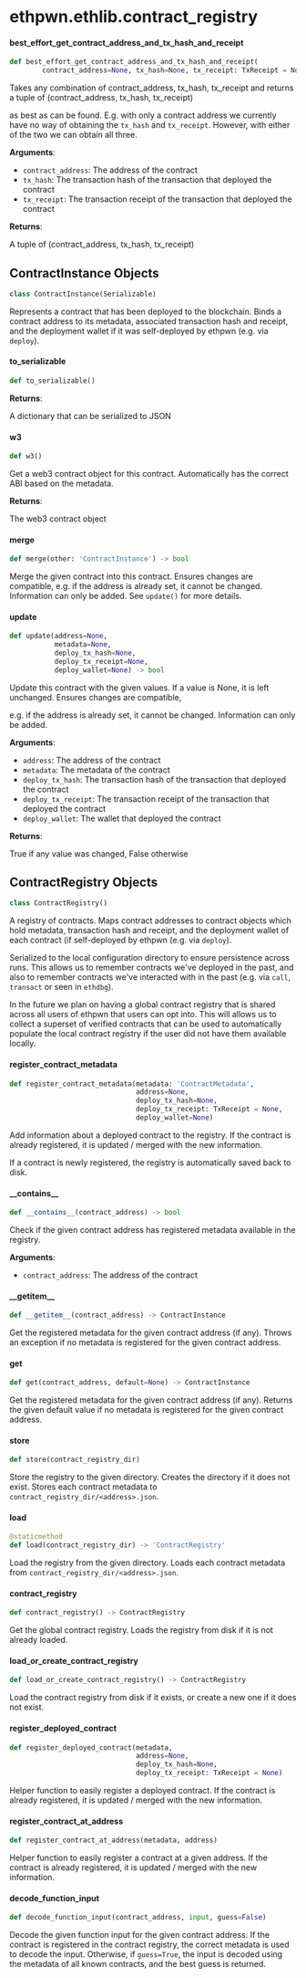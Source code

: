 <a id="ethpwn.ethlib.contract_registry"></a>

# ethpwn.ethlib.contract\_registry

<a id="ethpwn.ethlib.contract_registry.best_effort_get_contract_address_and_tx_hash_and_receipt"></a>

#### best\_effort\_get\_contract\_address\_and\_tx\_hash\_and\_receipt

```python
def best_effort_get_contract_address_and_tx_hash_and_receipt(
        contract_address=None, tx_hash=None, tx_receipt: TxReceipt = None)
```

Takes any combination of contract_address, tx_hash, tx_receipt and returns a tuple of (contract_address, tx_hash, tx_receipt)

as best as can be found. E.g. with only a contract address we currently have no way of obtaining the `tx_hash` and `tx_receipt`.
However, with either of the two we can obtain all three.

**Arguments**:

- `contract_address`: The address of the contract
- `tx_hash`: The transaction hash of the transaction that deployed the contract
- `tx_receipt`: The transaction receipt of the transaction that deployed the contract

**Returns**:

A tuple of (contract_address, tx_hash, tx_receipt)

<a id="ethpwn.ethlib.contract_registry.ContractInstance"></a>

## ContractInstance Objects

```python
class ContractInstance(Serializable)
```

Represents a contract that has been deployed to the blockchain. Binds a contract address to its metadata, associated transaction hash and receipt, and the deployment wallet if it was self-deployed by ethpwn (e.g. via `deploy`).

<a id="ethpwn.ethlib.contract_registry.ContractInstance.to_serializable"></a>

#### to\_serializable

```python
def to_serializable()
```

**Returns**:

A dictionary that can be serialized to JSON

<a id="ethpwn.ethlib.contract_registry.ContractInstance.w3"></a>

#### w3

```python
def w3()
```

Get a web3 contract object for this contract. Automatically has the correct ABI based on the metadata.

**Returns**:

The web3 contract object

<a id="ethpwn.ethlib.contract_registry.ContractInstance.merge"></a>

#### merge

```python
def merge(other: 'ContractInstance') -> bool
```

Merge the given contract into this contract. Ensures changes are compatible, e.g. if the address is already set, it cannot be changed. Information can only be added. See `update()` for more details.

<a id="ethpwn.ethlib.contract_registry.ContractInstance.update"></a>

#### update

```python
def update(address=None,
           metadata=None,
           deploy_tx_hash=None,
           deploy_tx_receipt=None,
           deploy_wallet=None) -> bool
```

Update this contract with the given values. If a value is None, it is left unchanged. Ensures changes are compatible,

e.g. if the address is already set, it cannot be changed. Information can only be added.

**Arguments**:

- `address`: The address of the contract
- `metadata`: The metadata of the contract
- `deploy_tx_hash`: The transaction hash of the transaction that deployed the contract
- `deploy_tx_receipt`: The transaction receipt of the transaction that deployed the contract
- `deploy_wallet`: The wallet that deployed the contract

**Returns**:

True if any value was changed, False otherwise

<a id="ethpwn.ethlib.contract_registry.ContractRegistry"></a>

## ContractRegistry Objects

```python
class ContractRegistry()
```

A registry of contracts. Maps contract addresses to contract objects which hold metadata, transaction hash
and receipt, and the deployment wallet of each contract (if self-deployed by ethpwn (e.g. via `deploy`).

Serialized to the local configuration directory to ensure persistence across runs. This allows us to remember contracts
we've deployed in the past, and also to remember contracts we've interacted with in the past (e.g. via `call`,
`transact` or seen in `ethdbg`).

In the future we plan on having a global contract registry that is shared across all users of ethpwn that users
can opt into. This will allows us to collect a superset of verified contracts that can be used to automatically
populate the local contract registry if the user did not have them available locally.

<a id="ethpwn.ethlib.contract_registry.ContractRegistry.register_contract_metadata"></a>

#### register\_contract\_metadata

```python
def register_contract_metadata(metadata: 'ContractMetadata',
                               address=None,
                               deploy_tx_hash=None,
                               deploy_tx_receipt: TxReceipt = None,
                               deploy_wallet=None)
```

Add information about a deployed contract to the registry. If the contract is already registered, it is
updated / merged with the new information.

If a contract is newly registered, the registry is automatically saved back to disk.

<a id="ethpwn.ethlib.contract_registry.ContractRegistry.__contains__"></a>

#### \_\_contains\_\_

```python
def __contains__(contract_address) -> bool
```

Check if the given contract address has registered metadata available in the registry.

**Arguments**:

- `contract_address`: The address of the contract

<a id="ethpwn.ethlib.contract_registry.ContractRegistry.__getitem__"></a>

#### \_\_getitem\_\_

```python
def __getitem__(contract_address) -> ContractInstance
```

Get the registered metadata for the given contract address (if any). Throws an exception if no metadata is
registered for the given contract address.

<a id="ethpwn.ethlib.contract_registry.ContractRegistry.get"></a>

#### get

```python
def get(contract_address, default=None) -> ContractInstance
```

Get the registered metadata for the given contract address (if any). Returns the given default value if no
metadata is registered for the given contract address.

<a id="ethpwn.ethlib.contract_registry.ContractRegistry.store"></a>

#### store

```python
def store(contract_registry_dir)
```

Store the registry to the given directory. Creates the directory if it does not exist.
Stores each contract metadata to `contract_registry_dir/<address>.json`.

<a id="ethpwn.ethlib.contract_registry.ContractRegistry.load"></a>

#### load

```python
@staticmethod
def load(contract_registry_dir) -> 'ContractRegistry'
```

Load the registry from the given directory. Loads each contract metadata from `contract_registry_dir/<address>.json`.

<a id="ethpwn.ethlib.contract_registry.contract_registry"></a>

#### contract\_registry

```python
def contract_registry() -> ContractRegistry
```

Get the global contract registry. Loads the registry from disk if it is not already loaded.

<a id="ethpwn.ethlib.contract_registry.load_or_create_contract_registry"></a>

#### load\_or\_create\_contract\_registry

```python
def load_or_create_contract_registry() -> ContractRegistry
```

Load the contract registry from disk if it exists, or create a new one if it does not exist.

<a id="ethpwn.ethlib.contract_registry.register_deployed_contract"></a>

#### register\_deployed\_contract

```python
def register_deployed_contract(metadata,
                               address=None,
                               deploy_tx_hash=None,
                               deploy_tx_receipt: TxReceipt = None)
```

Helper function to easily register a deployed contract. If the contract is already registered, it is
updated / merged with the new information.

<a id="ethpwn.ethlib.contract_registry.register_contract_at_address"></a>

#### register\_contract\_at\_address

```python
def register_contract_at_address(metadata, address)
```

Helper function to easily register a contract at a given address. If the contract is already registered, it is
updated / merged with the new information.

<a id="ethpwn.ethlib.contract_registry.decode_function_input"></a>

#### decode\_function\_input

```python
def decode_function_input(contract_address, input, guess=False)
```

Decode the given function input for the given contract address. If the contract is registered in the contract
registry, the correct metadata is used to decode the input. Otherwise, if `guess=True`, the input is decoded using the metadata
of all known contracts, and the best guess is returned.

